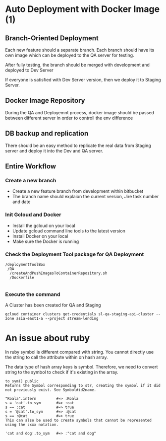 # Auto Deployment with Docker Image (1)

## Branch-Oriented Deployment

Each new feature should a separate branch. Each branch should have its own image which can be deployed to the QA server for testing.

After fully testing, the branch should be merged with development and deployed to Dev Server

If everyone is satisfied with Dev Server version, then we deploy it to Staging Server.

## Docker Image Repository

During the QA and Deployemnt process, docker image should be passed between different server in order to controll the env difference

## DB backup and replication

There should be an easy method to replicate the real data from Staging server and deploy it into the Dev and QA server.

## Entire Workflow

### Create a new branch

* Create a new feature branch from development within bitbucket
* The branch name should explaion the current version, Jire task number and date 

### Init Gcloud and Docker

* Install the gcloud on your local
* Update gcloud command line tools to the latest version
* Install Docker on your local
* Make sure the Docker is running

### Check the Deployment Tool package for QA Deployment
 ```
 /deploymentToolBox
  /QA
   /createAndPushImagesToContainerRepository.sh
   /Dockerfile
    
 ```

 ### Execute the command
 
A Cluster has been created for QA and Staging
```
gcloud container clusters get-credentials sl-qa-staging-api-cluster --zone asia-east1-a --project stream-lending
```




# An issue about ruby

In ruby symbol is different compared with string. You cannot directly use the string to call the attribute within on hash array.

The data type of hash array keys is symbol. Therefore, we need to convert string to the symbol to check if it's existing in the array.

```
to_sym() public
Returns the Symbol corresponding to str, creating the symbol if it did not previously exist. See Symbol#id2name.

"Koala".intern         #=> :Koala
s = 'cat'.to_sym       #=> :cat
s == :cat              #=> true
s = '@cat'.to_sym      #=> :@cat
s == :@cat             #=> true
This can also be used to create symbols that cannot be represented using the :xxx notation.

'cat and dog'.to_sym   #=> :"cat and dog"
```


